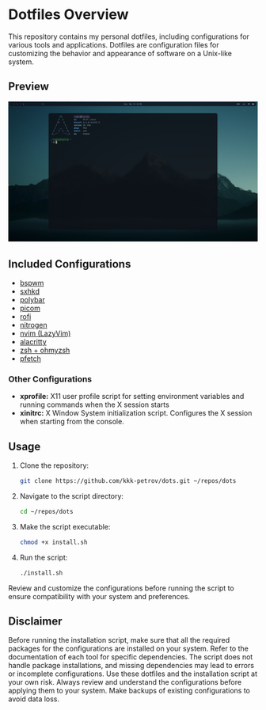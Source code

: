 # Dotfiles Overview

This repository contains my personal dotfiles, including configurations for various tools and applications. Dotfiles are configuration files for customizing the behavior and appearance of software on a Unix-like system.

## Preview
![preview](./preview.png)

## Included Configurations

- [bspwm](https://github.com/baskerville/bspwm)
- [sxhkd](https://github.com/baskerville/sxhkd)
- [polybar](https://github.com/polybar/polybar)
- [picom](https://github.com/yshui/picom)
- [rofi](https://github.com/davatorium/rofi)
- [nitrogen](https://github.com/l3ib/nitrogen)
- [nvim (LazyVim)](https://github.com/LazyVim/LazyVim)
- [alacritty](https://github.com/alacritty/alacritty)
- [zsh + ohmyzsh](https://github.com/ohmyzsh/ohmyzsh/)
- [pfetch](https://github.com/dylanaraps/pfetch)

### Other Configurations
- **xprofile:** X11 user profile script for setting environment variables and running commands when the X session starts
- **xinitrc:** X Window System initialization script. Configures the X session when starting from the console.

## Usage
1. Clone the repository:
   ```bash
   git clone https://github.com/kkk-petrov/dots.git ~/repos/dots
   ```
2. Navigate to the script directory:
   ```bash
   cd ~/repos/dots
   ```
3. Make the script executable:
   ```bash
   chmod +x install.sh
   ```
4. Run the script:
   ```bash
   ./install.sh
   ```

Review and customize the configurations before running the script to ensure compatibility with your system and preferences.

## Disclaimer
Before running the installation script, make sure that all the required packages for the configurations are installed on your system. Refer to the documentation of each tool for specific dependencies. The script does not handle package installations, and missing dependencies may lead to errors or incomplete configurations.
Use these dotfiles and the installation script at your own risk.
Always review and understand the configurations before applying them to your system. Make backups of existing configurations to avoid data loss.
